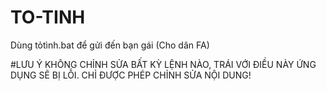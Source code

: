 # TO-TINH
Dùng tỏtình.bat để gửi đến bạn gái (Cho dân FA)

#LƯU Ý
KHÔNG CHỈNH SỬA BẤT KỲ LỆNH NÀO, TRÁI VỚI ĐIỀU NÀY ỨNG DỤNG SẼ BỊ LỖI. CHỈ ĐƯỢC PHÉP CHỈNH SỬA NỘI DUNG!
